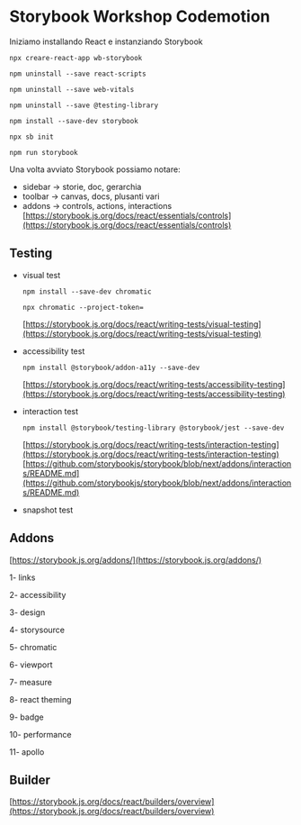 # Storybook Workshop Codemotion

Iniziamo installando React e instanziando Storybook

`npx creare-react-app wb-storybook`

`npm uninstall --save react-scripts`

`npm uninstall --save web-vitals`

`npm uninstall --save @testing-library`

`npm install --save-dev storybook`

`npx sb init`

`npm run storybook`

Una volta avviato Storybook possiamo notare:
- sidebar -> storie, doc, gerarchia
- toolbar -> canvas, docs, plusanti vari
- addons -> controls, actions, interactions
[https://storybook.js.org/docs/react/essentials/controls](https://storybook.js.org/docs/react/essentials/controls)

## Testing
- visual test

	`npm install --save-dev chromatic`

	`npx chromatic --project-token=`

	[https://storybook.js.org/docs/react/writing-tests/visual-testing](https://storybook.js.org/docs/react/writing-tests/visual-testing)
- accessibility test

	`npm install @storybook/addon-a11y --save-dev`

	[https://storybook.js.org/docs/react/writing-tests/accessibility-testing](https://storybook.js.org/docs/react/writing-tests/accessibility-testing)
- interaction test

	`npm install @storybook/testing-library @storybook/jest --save-dev`

	[https://storybook.js.org/docs/react/writing-tests/interaction-testing](https://storybook.js.org/docs/react/writing-tests/interaction-testing)
	[https://github.com/storybookjs/storybook/blob/next/addons/interactions/README.md](https://github.com/storybookjs/storybook/blob/next/addons/interactions/README.md)
- snapshot test


## Addons
[https://storybook.js.org/addons/](https://storybook.js.org/addons/)

1- links

2- accessibility

3- design

4- storysource

5- chromatic

6- viewport

7- measure

8- react theming

9- badge

10- performance

11- apollo

## Builder
[https://storybook.js.org/docs/react/builders/overview](https://storybook.js.org/docs/react/builders/overview)